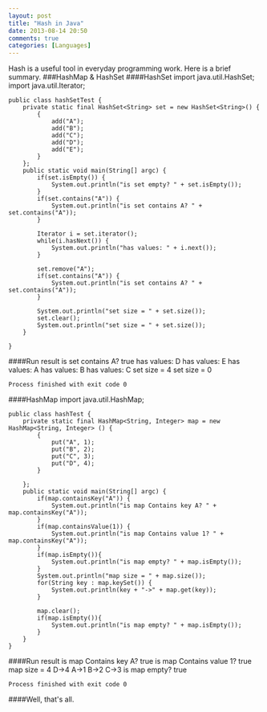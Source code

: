 ```yaml
---
layout: post
title: "Hash in Java"
date: 2013-08-14 20:50
comments: true
categories: [Languages]
---
```

Hash is a useful tool in everyday programming work. Here is a brief summary.
###HashMap & HashSet
####HashSet
	import java.util.HashSet;
	import java.util.Iterator;

	public class hashSetTest {
	    private static final HashSet<String> set = new HashSet<String>() {
	        {
	            add("A");
	            add("B");
	            add("C");
	            add("D");
	            add("E");
	        }
	    };
	    public static void main(String[] argc) {
	        if(set.isEmpty()) {
	            System.out.println("is set empty? " + set.isEmpty());
	        }
	        if(set.contains("A")) {
	            System.out.println("is set contains A? " + set.contains("A"));
	        }
	
	        Iterator i = set.iterator();
	        while(i.hasNext()) {
	            System.out.println("has values: " + i.next());
	        }
	
	        set.remove("A");
	        if(set.contains("A")) {
	            System.out.println("is set contains A? " + set.contains("A"));
	        }
	
	        System.out.println("set size = " + set.size());
	        set.clear();
	        System.out.println("set size = " + set.size());
	    }
	
	}
####Run result
	is set contains A? true
	has values: D
	has values: E
	has values: A
	has values: B
	has values: C
	set size = 4
	set size = 0

	Process finished with exit code 0
####HashMap
	import java.util.HashMap;
	
	public class hashTest {
	    private static final HashMap<String, Integer> map = new HashMap<String, Integer> () {
	        {
	            put("A", 1);
	            put("B", 2);
	            put("C", 3);
	            put("D", 4);
	        }
	
	    };
	    public static void main(String[] argc) {
	        if(map.containsKey("A")) {
	            System.out.println("is map Contains key A? " + map.containsKey("A"));
	        }
	        if(map.containsValue(1)) {
	            System.out.println("is map Contains value 1? " + map.containsKey("A"));
	        }
	        if(map.isEmpty()){
	            System.out.println("is map empty? " + map.isEmpty());
	        }
	        System.out.println("map size = " + map.size());
	        for(String key : map.keySet()) {
	            System.out.println(key + "->" + map.get(key));
	        }
	        
	        map.clear();
	        if(map.isEmpty()){
	            System.out.println("is map empty? " + map.isEmpty());
	        }
	    }
	}
####Run result
	is map Contains key A? true
	is map Contains value 1? true
	map size = 4
	D->4
	A->1
	B->2
	C->3
	is map empty? true

	Process finished with exit code 0
####Well, that's all.
